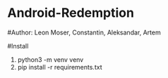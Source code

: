 # Android-Redemption

#Author: Leon Moser, Constantin, Aleksandar, Artem

#Install 
1. python3 -m venv venv
2. pip install -r requirements.txt
